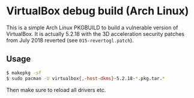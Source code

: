 # VirtualBox debug build (Arch Linux)

This is a simple Arch Linux PKGBUILD to build a vulnerable version of
VirtualBox. It is actually 5.2.18 with the 3D acceleration security patches
from July 2018 reverted (see `015-revertogl.patch`).

## Usage

```bash
$ makepkg -sf
$ sudo pacman -U virtualbox{,-host-dkms}-5.2.18-*.pkg.tar.*
```

Then make sure to reload all drivers etc.
